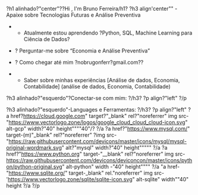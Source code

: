 

?h1 alinhado?"center"??Hi , I'm Bruno Ferreira/h1?
?h3 align'center"" -Apaixe sobre Tecnologias Futuras e Análise Preventiva

- - Atualmente estou aprendendo ?Python, SQL, Machine Learning para Ciência de Dados?

- ? Perguntar-me sobre “Economia e Análise Preventiva”

- ? Como chegar até mim ?nobrugonferr?gmail.com??

- - Saber sobre minhas experiências [Análise de dados, Economia, Contabilidade] (análise de dados, Economia, Contabilidade)

?h3 alinhado?"esquerdo"?Conectar-se com mim: ?/h3?
?p align?"left"
?/p

?h3 alinhado?"esquerdo"-Languages e Ferramentas: ?/h3?
?p align?"left" ?a href?https://cloud.google.com" target?"_blank" rel?"noreferrer" img src-"https://www.vectorlogo.zone/logos/google_cloud_cloud_cloud-icon.svg" alt-gcp" width?"40" height""""40"/? ?/a ?a href?"https://www.mysql.com/" target-(m)"_blank" rel?"noreferrer" ?img src-"https://raw.githubusercontent.com/devicons/master/icons/mysql/mysql-original-wordmark.svg" alt?"mysql" width?"40" height""""" ?/a ?a href?"https://www.python.org" target-"__blank" rel?"noreferrer" img src-https://raw.githubusercontent.com/devicons/deviconcon/master/icons/python/python-original.svg" alt-python" width -"40" height"""" ?/a "a href-"https://www.sqlite.org/" target-_blank" rel."noreferrer" img src-'https://www.vectorlogo.zone/sqlite/sqlite-icon.svg" alt-sqlite" width""40" height ?/a ?/p


